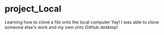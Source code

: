 # project_Local
Learning how to clone a file onto the local computer
Yay!  I was able to clone someone else's work and my own onto GitHub desktop!
